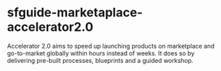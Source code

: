# sfguide-marketaplace-accelerator2.0
Accelerator 2.0 aims to speed up launching products on marketplace and go-to-market globally within hours instead of weeks. It does so by delivering pre-built processes, blueprints and a guided workshop.

